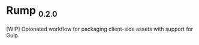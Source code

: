 # Rump <sub><small>0.2.0</small></sub>
[WIP] Opionated workflow for packaging client-side assets with support for Gulp.
